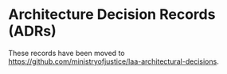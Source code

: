 # Architecture Decision Records (ADRs)

These records have been moved to https://github.com/ministryofjustice/laa-architectural-decisions.
